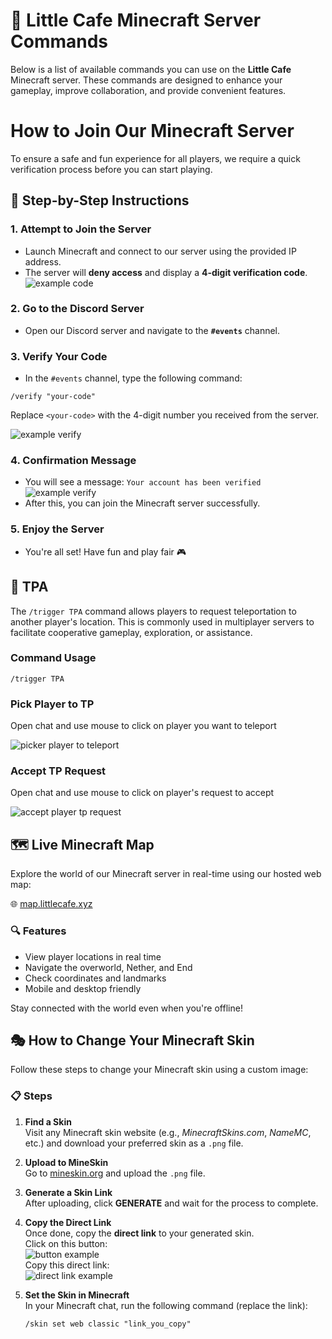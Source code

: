 
# 🧾 Little Cafe Minecraft Server Commands

Below is a list of available commands you can use on the **Little Cafe** Minecraft server. These commands are designed to enhance your gameplay, improve collaboration, and provide convenient features.

# How to Join Our Minecraft Server

To ensure a safe and fun experience for all players, we require a quick verification process before you can start playing.

## 🧩 Step-by-Step Instructions

### 1. Attempt to Join the Server
- Launch Minecraft and connect to our server using the provided IP address.
- The server will **deny access** and display a **4-digit verification code**.
 ![example code](https://i.imgur.com/QOAISuj.png)

### 2. Go to the Discord Server
- Open our Discord server and navigate to the **`#events`** channel.

### 3. Verify Your Code
- In the `#events` channel, type the following command:
```
/verify "your-code"
```
Replace `<your-code>` with the 4-digit number you received from the server.

![example verify](https://i.imgur.com/O13sHUz.png)

### 4. Confirmation Message
- You will see a message:
`Your account has been verified`
![example verify](https://i.imgur.com/xoxpbXB.png)
- After this, you can join the Minecraft server successfully.

### 5. Enjoy the Server
- You're all set! Have fun and play fair 🎮

## 📌 TPA

The `/trigger TPA` command allows players to request teleportation to another player's location. This is commonly used in multiplayer servers to facilitate cooperative gameplay, exploration, or assistance.

### Command Usage

    /trigger TPA
### Pick Player to TP
Open chat and use mouse to click on player you want to teleport

![picker player to teleport](https://i.imgur.com/VLSSlkP.png)
### Accept TP Request
Open chat and use mouse to click on player's request to accept

![accept player tp request](https://i.imgur.com/IunqHq8.png)

## 🗺️ Live Minecraft Map

Explore the world of our Minecraft server in real-time using our hosted web map:

🌐 [map.littlecafe.xyz](https://map.littlecafe.xyz/)

### 🔍 Features
- View player locations in real time
- Navigate the overworld, Nether, and End
- Check coordinates and landmarks
- Mobile and desktop friendly

Stay connected with the world even when you're offline!

## 🎭 How to Change Your Minecraft Skin

Follow these steps to change your Minecraft skin using a custom image:

### 📋 Steps

1. **Find a Skin**  
   Visit any Minecraft skin website (e.g., *MinecraftSkins.com*, *NameMC*, etc.) and download your preferred skin as a `.png` file.

2. **Upload to MineSkin**  
   Go to [mineskin.org](https://mineskin.org/) and upload the `.png` file.

3. **Generate a Skin Link**  
After uploading, click **GENERATE** and wait for the process to complete.

5. **Copy the Direct Link**  
Once done, copy the **direct link** to your generated skin.<br>
Click on this button:<br>
![button example](https://i.imgur.com/zyWncA6.png)<br>
Copy this direct link:<br>
![direct link example](https://i.imgur.com/tcw7Sef.png)
6. **Set the Skin in Minecraft**  
   In your Minecraft chat, run the following command (replace the link):
   ```plaintext
   /skin set web classic "link_you_copy"
